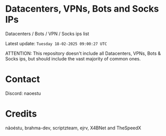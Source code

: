 # Datacenters, VPNs, Bots and Socks IPs
 
Datacenters / Bots / VPN / Socks ips list

Latest update: `Tuesday 18-02-2025 09:00:27 UTC` 

ATTENTION: This repository doesn't include all Datacenters, VPNs, Bots & Socks ips, 
but should include the vast majority of common ones.

# Contact
Discord: naoestu

# Credits
nãoéstu, brahma-dev, scriptzteam, ejrv, X4BNet and TheSpeedX
